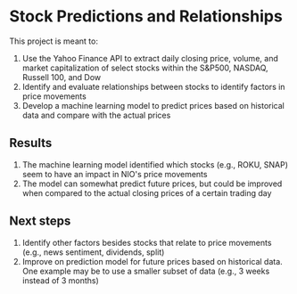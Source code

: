 # Stock Predictions and Relationships

This project is meant to:
1) Use the Yahoo Finance API to extract daily closing price, volume, and market capitalization of select stocks within the S&P500, NASDAQ, Russell 100, and Dow
2) Identify and evaluate relationships between stocks to identify factors in price movements
3) Develop a machine learning model to predict prices based on historical data and compare with the actual prices

## Results

1) The machine learning model identified which stocks (e.g., ROKU, SNAP) seem to have an impact in NIO's price movements
2) The model can somewhat predict future prices, but could be improved when compared to the actual closing prices of a certain trading day

## Next steps

1) Identify other factors besides stocks that relate to price movements (e.g., news sentiment, dividends, split)
2) Improve on prediction model for future prices based on historical data. One example may be to use a smaller subset of data (e.g., 3 weeks instead of 3 months)

